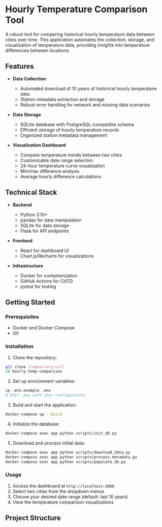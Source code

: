 # Hourly Temperature Comparison Tool

A robust tool for comparing historical hourly temperature data between cities over time. This application automates the collection, storage, and visualization of temperature data, providing insights into temperature differences between locations.

## Features

- **Data Collection**
  - Automated download of 10 years of historical hourly temperature data
  - Station metadata extraction and storage
  - Robust error handling for network and missing data scenarios

- **Data Storage**
  - SQLite database with PostgreSQL-compatible schema
  - Efficient storage of hourly temperature records
  - Organized station metadata management

- **Visualization Dashboard**
  - Compare temperature trends between two cities
  - Customizable date range selection
  - 24-hour temperature curve visualization
  - Min/max difference analysis
  - Average hourly difference calculations

## Technical Stack

- **Backend**
  - Python 3.10+
  - pandas for data manipulation
  - SQLite for data storage
  - Flask for API endpoints

- **Frontend**
  - React for dashboard UI
  - Chart.js/Recharts for visualizations

- **Infrastructure**
  - Docker for containerization
  - GitHub Actions for CI/CD
  - pytest for testing

## Getting Started

### Prerequisites

- Docker and Docker Compose
- Git

### Installation

1. Clone the repository:
```bash
git clone [repository-url]
cd hourly-temp-comparison
```

2. Set up environment variables:
```bash
cp .env.example .env
# Edit .env with your configuration
```

3. Build and start the application:
```bash
docker-compose up --build
```

4. Initialize the database:
```bash
docker-compose exec app python scripts/init_db.py
```

5. Download and process initial data:
```bash
docker-compose exec app python scripts/download_data.py
docker-compose exec app python scripts/process_metadata.py
docker-compose exec app python scripts/populate_db.py
```

### Usage

1. Access the dashboard at `http://localhost:3000`
2. Select two cities from the dropdown menus
3. Choose your desired date range (default: last 10 years)
4. View the temperature comparison visualizations

## Project Structure
